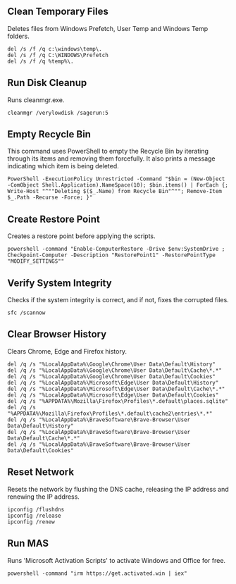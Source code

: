 ## Clean Temporary Files

Deletes files from Windows Prefetch, User Temp and Windows Temp folders.

```
del /s /f /q c:\windows\temp\.
del /s /f /q C:\WINDOWS\Prefetch
del /s /f /q %temp%\.
```

## Run Disk Cleanup

Runs cleanmgr.exe.

```
cleanmgr /verylowdisk /sagerun:5
```

## Empty Recycle Bin

This command uses PowerShell to empty the Recycle Bin by iterating through its items and removing them forcefully. It also prints a message indicating which item is being deleted.

```
PowerShell -ExecutionPolicy Unrestricted -Command "$bin = (New-Object -ComObject Shell.Application).NameSpace(10); $bin.items() | ForEach {; Write-Host "^""Deleting $($_.Name) from Recycle Bin"^""; Remove-Item $_.Path -Recurse -Force; }"

```

## Create Restore Point

Creates a restore point before applying the scripts.

```
powershell -command "Enable-ComputerRestore -Drive $env:SystemDrive ; Checkpoint-Computer -Description "RestorePoint1" -RestorePointType "MODIFY_SETTINGS""
```

## Verify System Integrity

Checks if the system integrity is correct, and if not, fixes the corrupted files.

```
sfc /scannow
```

## Clear Browser History

Clears Chrome, Edge and Firefox history.

```
del /q /s "%LocalAppData%\Google\Chrome\User Data\Default\History"
del /q /s "%LocalAppData%\Google\Chrome\User Data\Default\Cache\*.*"
del /q /s "%LocalAppData%\Google\Chrome\User Data\Default\Cookies"
del /q /s "%LocalAppData%\Microsoft\Edge\User Data\Default\History"
del /q /s "%LocalAppData%\Microsoft\Edge\User Data\Default\Cache\*.*"
del /q /s "%LocalAppData%\Microsoft\Edge\User Data\Default\Cookies"
del /q /s "%APPDATA%\Mozilla\Firefox\Profiles\*.default\places.sqlite"
del /q /s "%APPDATA%\Mozilla\Firefox\Profiles\*.default\cache2\entries\*.*"
del /q /s "%LocalAppData%\BraveSoftware\Brave-Browser\User Data\Default\History"
del /q /s "%LocalAppData%\BraveSoftware\Brave-Browser\User Data\Default\Cache\*.*"
del /q /s "%LocalAppData%\BraveSoftware\Brave-Browser\User Data\Default\Cookies"
```

## Reset Network

Resets the network by flushing the DNS cache, releasing the IP address and renewing the IP address.

```
ipconfig /flushdns
ipconfig /release
ipconfig /renew
```

## Run MAS

Runs 'Microsoft Activation Scripts' to activate Windows and Office for free.

```
powershell -command "irm https://get.activated.win | iex"
```
